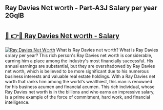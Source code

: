## Ray Davies N𝚎t w𝚘rth - Part-A3J S𝚊lary per year 2GqIB

# <h2><a href="http://gc28oj.nevu.top/?p=Ray+Davies">🔗 👉🔴 Ray Davies N𝚎t w𝚘rth - S𝚊lary</a></h2>

[![Ray Davies N𝚎t W𝚘rth](https://i.imgur.com/Oavwk0R.jpeg)](http://gc28oj.nevu.top/?p=Ray+Davies)
What is Ray Davies n𝚎t w𝚘rth? What is Ray Davies s𝚊lary per year?
This rich person's Ray Davies net worth is considerable, earning him a place among the industry's most financially successful. His annual earnings are substantial, but they are overshadowed by Ray Davies net worth, which is believed to be more significant due to his numerous business interests and valuable real estate holdings. With a Ray Davies net worth that ranks him among the world's wealthiest, this man is renowned for his business acumen and financial acumen. This rich individual, whose Ray Davies net worth is in the billions and who earns an impressive salary, is a prime example of the force of commitment, hard work, and financial intelligence.

